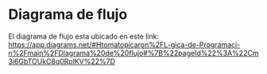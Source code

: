 # Diagrama de flujo

El diagrama de flujo esta ubicado en este link:
https://app.diagrams.net/#Htomatopicaron%2FL-gica-de-Programaci-n%2Fmain%2FDiagrama%20de%20flujo#%7B%22pageId%22%3A%22Cm3i6GbTOUkC8q0RplKV%22%7D